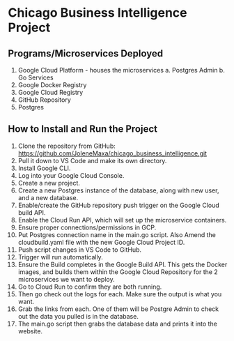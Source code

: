 # Chicago Business Intelligence Project

## Programs/Microservices Deployed
1. Google Cloud Platform - houses the microservices
    a. Postgres Admin
    b. Go Services
2. Google Docker Registry
3. Google Cloud Registry
4. GitHub Repository
5. Postgres 


## How to Install and Run the Project
1. Clone the repository from GitHub: https://github.com/JoleneMaxa/chicago_business_intelligence.git
2. Pull it down to VS Code and make its own directory.
3. Install Google CLI.
4. Log into your Google Cloud Console.
5. Create a new project.
6. Create a new Postgres instance of the database, along with new user, and a new database.
7. Enable/create the GitHub repository push trigger on the Google Cloud build API.
8. Enable the Cloud Run API, which will set up the microservice containers.
9. Ensure proper connections/permissions in GCP.
10. Put Postgres connection name in the main.go script. Also Amend the cloudbuild.yaml file with the new Google Cloud Project ID.
11. Push script changes in VS Code to GitHub. 
12. Trigger will run automatically.
13. Ensure the Build completes in the Google Build API. This gets the Docker images, and builds them within the Google Cloud Repository for the 2 microservices we want to deploy.
14. Go to Cloud Run to confirm they are both running.
15. Then go check out the logs for each. Make sure the output is what you want.
16. Grab the links from each. One of them will be Postgre Admin to check out the data you pulled is in the database.
17. The main.go script then grabs the database data and prints it into the website.

